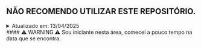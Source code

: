## NÃO RECOMENDO UTILIZAR ESTE REPOSITÓRIO.
<details>
  <summary>
    Atualizado em: 13/04/2025
  </summary> 
  ### Por que?
  - Literalmente não tem nada de util aqui, é apenas uma bagunça, o nome do repositorio ja é auto explicativo.
  - Se você está esperando algo de útil vindo daqui, entre em contanto [comigo](rucoyonline2025@gmail.com), usando o Gmail.
  #
</details>
#### ⚠️ WARNING ⚠️
Sou iniciante nesta área, comecei a pouco tempo na data que se encontra.
